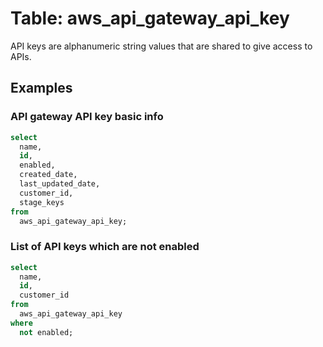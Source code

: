 # Table: aws_api_gateway_api_key

API keys are alphanumeric string values that are shared to give access to APIs.

## Examples

### API gateway API key basic info

```sql
select
  name,
  id,
  enabled,
  created_date,
  last_updated_date,
  customer_id,
  stage_keys
from
  aws_api_gateway_api_key;
```


### List of API keys which are not enabled

```sql
select
  name,
  id,
  customer_id
from
  aws_api_gateway_api_key
where
  not enabled;
```
